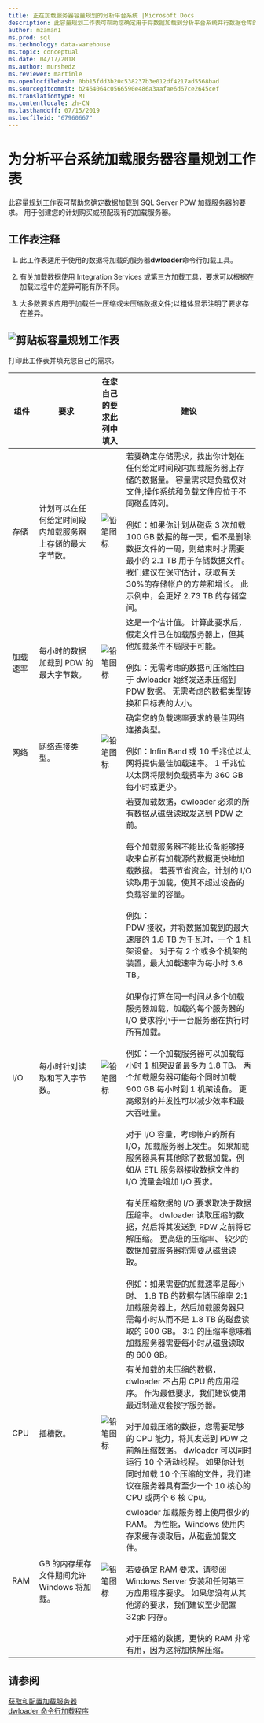 ```yaml
---
title: 正在加载服务器容量规划的分析平台系统 |Microsoft Docs
description: 此容量规划工作表可帮助您确定用于将数据加载到分析平台系统并行数据仓库的加载服务器的要求。"
author: mzaman1
ms.prod: sql
ms.technology: data-warehouse
ms.topic: conceptual
ms.date: 04/17/2018
ms.author: murshedz
ms.reviewer: martinle
ms.openlocfilehash: 0bb15fdd3b20c538237b3e012df4217ad5568bad
ms.sourcegitcommit: b2464064c0566590e486a3aafae6d67ce2645cef
ms.translationtype: MT
ms.contentlocale: zh-CN
ms.lasthandoff: 07/15/2019
ms.locfileid: "67960667"
---
```

# <a name="loading-server-capacity-planning-worksheet-for-analytics-platform-system"></a>为分析平台系统加载服务器容量规划工作表
此容量规划工作表可帮助您确定数据加载到 SQL Server PDW 加载服务器的要求。 用于创建您的计划购买或预配现有的加载服务器。  
  
## <a name="worksheet-notes"></a>工作表注释
  
1.  此工作表适用于使用的数据将加载的服务器**dwloader**命令行加载工具。  
  
2.  有关加载数据使用 Integration Services 或第三方加载工具，要求可以根据在加载过程中的差异可能有所不同。  
  
3.  大多数要求应用于加载任一压缩或未压缩数据文件;以粗体显示注明了要求存在差异。  
  
## <a name="clipboardmediaclipboard-iconpng-clipboard-capacity-planning-worksheet"></a>![剪贴板](media/clipboard-icon.png "剪贴板")容量规划工作表  
  
打印此工作表并填充您自己的需求。  
  
|组件|要求|在您自己的要求此列中填入|建议|  
|-------------|---------------|--------------------------------------------------|-------------------|  
|存储|计划可以在任何给定时间段内加载服务器上存储的最大字节数。|![铅笔图标](media/pencil-icon.png "铅笔图标")|若要确定存储需求，找出你计划在任何给定时间段内加载服务器上存储的数据量。  容量需求是负载仅对文件;操作系统和负载文件应位于不同磁盘阵列。<br /><br />例如：如果你计划从磁盘 3 次加载 100 GB 数据的每一天，但不是删除数据文件的一周，则结束时才需要最小的 2.1 TB 用于存储数据文件。 我们建议在保守估计，获取有关 30%的存储帐户的方差和增长。  此示例中，会更好 2.73 TB 的存储空间。|  
|加载速率|每小时的数据加载到 PDW 的最大字节数。|![铅笔图标](media/pencil-icon.png "铅笔图标")|这是一个估计值。 计算此要求后，假定文件已在加载服务器上，但其他加载条件不局限于可能。<br /><br />例如：无需考虑的数据可压缩性由于 dwloader 始终发送未压缩到 PDW 数据。 无需考虑的数据类型转换和目标表的大小。|  
|网络|网络连接类型。|![铅笔图标](media/pencil-icon.png "铅笔图标")|确定您的负载速率要求的最佳网络连接类型。<br /><br />例如：InfiniBand 或 10 千兆位以太网将提供最佳加载速率。 1 千兆位以太网将限制负载费率为 360 GB 每小时或更少。|  
|I/O|每小时针对读取和写入字节数。|![铅笔图标](media/pencil-icon.png "铅笔图标")|若要加载数据，dwloader 必须的所有数据从磁盘读取发送到 PDW 之前。<br /><br />每个加载服务器不能比设备能够接收来自所有加载源的数据更快地加载数据。 若要节省资金，计划的 I/O 读取用于加载，使其不超过设备的负载容量的容量。<br /><br />例如：<br />PDW 接收，并将数据加载到的最大速度的 1.8 TB 为千瓦时，一个 1 机架设备。 对于有 2 个或多个机架的装置，最大加载速率为每小时 3.6 TB。<br /><br />如果你打算在同一时间从多个加载服务器加载，加载的每个服务器的 I/O 要求将小于一台服务器在执行时所有加载。<br /><br />例如：一个加载服务器可以加载每小时 1 机架设备最多为 1.8 TB。 两个加载服务器可能每个同时加载 900 GB 每小时到 1 机架设备。 更高级别的并发性可以减少效率和最大吞吐量。<br /><br />对于 I/O 容量，考虑帐户的所有 I/O，加载服务器上发生。 如果加载服务器具有其他除了数据加载，例如从 ETL 服务器接收数据文件的 I/O 流量会增加 I/O 要求。<br /><br />有关压缩数据的 I/O 要求取决于数据压缩率。 dwloader 读取压缩的数据，然后将其发送到 PDW 之前将它解压缩。 更高级的压缩率、 较少的数据加载服务器将需要从磁盘读取。<br /><br />例如：如果需要的加载速率是每小时、 1.8 TB 的数据存储压缩率 2:1 加载服务器上，然后加载服务器只需每小时从而不是 1.8 TB 的磁盘读取的 900 GB。 3:1 的压缩率意味着加载服务器需要每小时从磁盘读取的 600 GB。|  
|CPU|插槽数。|![铅笔图标](media/pencil-icon.png "铅笔图标")|有关加载的未压缩的数据，dwloader 不占用 CPU 的应用程序。  作为最低要求，我们建议使用最近制造双套接字服务器。<br /><br />对于加载压缩的数据，您需要足够的 CPU 能力，将其发送到 PDW 之前解压缩数据。 dwloader 可以同时运行 10 个活动线程。 如果你计划同时加载 10 个压缩的文件，我们建议在服务器具有至少一个 10 核心的 CPU 或两个 6 核 Cpu。|  
|RAM|GB 的内存缓存文件期间允许 Windows 将加载。|![铅笔图标](media/pencil-icon.png "铅笔图标")|dwloader 加载服务器上使用很少的 RAM。 为性能，Windows 使用内存来缓存读取后，从磁盘加载文件。<br /><br />若要确定 RAM 要求，请参阅 Windows Server 安装和任何第三方应用程序要求。 如果您没有从其他源的要求，我们建议至少配置 32gb 内存。<br /><br />对于压缩的数据，更快的 RAM 非常有用，因为这将加快解压缩。|  
  
## <a name="see-also"></a>请参阅  
[获取和配置加载服务器](acquire-and-configure-loading-server.md)  
[dwloader 命令行加载程序](dwloader.md)  
  
